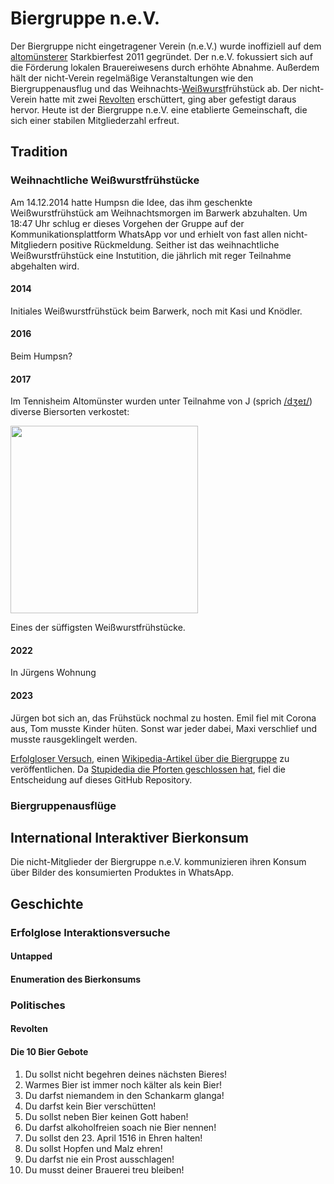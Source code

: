 # Biergruppe n.e.V.

Der Biergruppe nicht eingetragener Verein (n.e.V.) wurde inoffiziell auf dem [altomünsterer](https://de.wikipedia.org/wiki/Altom%C3%BCnster) Starkbierfest 2011 gegründet.
Der n.e.V. fokussiert sich auf die Förderung lokalen Brauereiwesens durch erhöhte Abnahme.
Außerdem hält der nicht-Verein regelmäßige Veranstaltungen wie den Biergruppenausflug und das Weihnachts-[Weißwurst](https://de.wikipedia.org/wiki/Wei%C3%9Fwurst)frühstück ab.
Der nicht-Verein hatte mit zwei [Revolten](#revolten) erschüttert, ging aber gefestigt daraus hervor.
Heute ist der Biergruppe n.e.V. eine etablierte Gemeinschaft, die sich einer stabilen Mitgliederzahl erfreut.

## Tradition

### Weihnachtliche Weißwurstfrühstücke

Am 14.12.2014 hatte Humpsn die Idee, das ihm geschenkte Weißwurstfrühstück am Weihnachtsmorgen im Barwerk abzuhalten.
Um 18:47 Uhr schlug er dieses Vorgehen der Gruppe auf der Kommunikationsplattform WhatsApp vor und erhielt von fast allen nicht-Mitgliedern positive Rückmeldung.
Seither ist das weihnachtliche Weißwurstfrühstück eine Instutition, die jährlich mit reger Teilnahme abgehalten wird.

#### 2014

Initiales Weißwurstfrühstück beim Barwerk, noch mit Kasi und Knödler.

#### 2016

Beim Humpsn?

#### 2017

Im Tennisheim Altomünster wurden unter Teilnahme von J (sprich [/dʒeɪ/](https://dictionary.cambridge.org/de/aussprache/englisch/j)) diverse Biersorten verkostet:

<img src="https://lh3.googleusercontent.com/pw/ABLVV86ae8vSrgHdSRkB_I87pq-XrGtdLQMK3vJ19e98QUgVVMimnWh9djWpMUZxvMf3YWEqMuMnGjUyk_v37i5qqBIkLc-0kcajxcKX1UOGiDKuG-HlvxQeM-QCjFSCmeGLx9JYrFIX40josuSIAFNDnNQ2lA=w1923-h753-s-no-gm" height="300" />

Eines der süffigsten Weißwurstfrühstücke.

#### 2022

In Jürgens Wohnung

#### 2023

Jürgen bot sich an, das Frühstück nochmal zu hosten.
Emil fiel mit Corona aus, Tom musste Kinder hüten.
Sonst war jeder dabei, Maxi verschlief und musste rausgeklingelt werden.

[Erfolgloser Versuch](https://de.wikipedia.org/wiki/Spezial:Logbuch?type=&user=&page=Biergruppe+n.e.V.&wpdate=&tagfilter=&wpfilters%5B%5D=newusers&wpFormIdentifier=logeventslist), einen [Wikipedia-Artikel über die Biergruppe](https://de.wikipedia.org/wiki/Biergruppe_n.e.V.) zu veröffentlichen.
Da [Stupidedia die Pforten geschlossen hat](https://www.stupidedia.org/stupi/Stupidedia:Websitewechsel), fiel die Entscheidung auf dieses GitHub Repository.

### Biergruppenausflüge

## International Interaktiver Bierkonsum

Die nicht-Mitglieder der Biergruppe n.e.V. kommunizieren ihren Konsum über Bilder des konsumierten Produktes in WhatsApp.

## Geschichte

### Erfolglose Interaktionsversuche

#### Untapped

#### Enumeration des Bierkonsums

### Politisches

#### Revolten

#### Die 10 Bier Gebote

1. Du sollst nicht begehren deines nächsten Bieres!
2. Warmes Bier ist immer noch kälter als kein Bier!
3. Du darfst niemandem in den Schankarm glanga!
4. Du darfst kein Bier verschütten!
5. Du sollst neben Bier keinen Gott haben!
6. Du darfst alkoholfreien soach nie Bier nennen!
7. Du sollst den 23. April 1516 in Ehren halten!
8. Du sollst Hopfen und Malz ehren!
9. Du darfst nie ein Prost ausschlagen!
10. Du musst deiner Brauerei treu bleiben!
